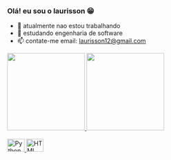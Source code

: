 ### Olá! eu sou o laurisson 😁

- 🔭 atualmente nao estou trabalhando
- 🌱 estudando engenharia de software
- 📫 contate-me email: laurisson12@gmail.com 


<div>
  <a href="https://github.com//laurisson">
    <img height="180em" src="https://github-readme-stats.vercel.app/api?username=Laurisson&show_icons=true&theme=dark&include_all_commits=true&count_private=true"/>
    <img height="180em" src="https://github-readme-stats.vercel.app/api/top-langs/?username=Laurisson&layout=compact&langs_count=16&theme=dark"/>
    </div>
  <div style="display:inline_blok"><br>
<img aling="center"alt="Python" height="30" width="40" src="https://raw.githubusercontent.com/devicon/master/icons/python/python-original.svg">
    <img aling="center"alt="HTML" height="30" width="40" src="https://raw.githubusercontent.com/devicon/master/icons/html15/html15-original.svg">
</div>

  
